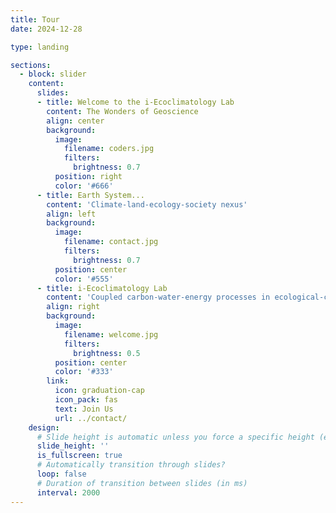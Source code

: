 ```yaml
---
title: Tour
date: 2024-12-28

type: landing

sections:
  - block: slider
    content:
      slides:
      - title: Welcome to the i-Ecoclimatology Lab
        content: The Wonders of Geoscience
        align: center
        background:
          image:
            filename: coders.jpg
            filters:
              brightness: 0.7
          position: right
          color: '#666'
      - title: Earth System...
        content: 'Climate-land-ecology-society nexus'
        align: left
        background:
          image:
            filename: contact.jpg
            filters:
              brightness: 0.7
          position: center
          color: '#555'
      - title: i-Ecoclimatology Lab
        content: 'Coupled carbon-water-energy processes in ecological-climatological systems'
        align: right
        background:
          image:
            filename: welcome.jpg
            filters:
              brightness: 0.5
          position: center
          color: '#333'
        link:
          icon: graduation-cap
          icon_pack: fas
          text: Join Us
          url: ../contact/
    design:
      # Slide height is automatic unless you force a specific height (e.g. '400px')
      slide_height: ''
      is_fullscreen: true
      # Automatically transition through slides?
      loop: false
      # Duration of transition between slides (in ms)
      interval: 2000
---
```

